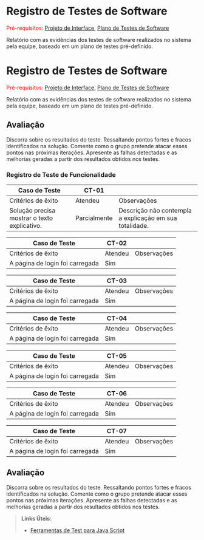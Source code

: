 # Registro de Testes de Software

<span style="color:red">Pré-requisitos: <a href="3-Projeto de Interface.md"> Projeto de Interface</a></span>, <a href="8-Plano de Testes de Software.md"> Plano de Testes de Software</a>

Relatório com as evidências dos testes de software realizados no sistema pela equipe, baseado em um plano de testes pré-definido.

# Registro de Testes de Software

<span style="color:red">Pré-requisitos: <a href="3-Projeto de Interface.md"> Projeto de Interface</a></span>, <a href="8-Plano de Testes de Software.md"> Plano de Testes de Software</a>

Relatório com as evidências dos testes de software realizados no sistema pela equipe, baseado em um plano de testes pré-definido.

## Avaliação

Discorra sobre os resultados do teste. Ressaltando pontos fortes e fracos identificados na solução. Comente como o grupo pretende atacar esses pontos nas próximas iterações. Apresente as falhas detectadas e as melhorias geradas a partir dos resultados obtidos nos testes.
### Registro de Teste de Funcionalidade

|Caso de Teste|CT-01||
|-------------|-----|----|
|Critérios de êxito|Atendeu|Observações|
|Solução precisa mostrar o texto explicativo.|Parcialmente| Descrição não contempla a explicação em sua totalidade.|

|Caso de Teste|CT-02||
|-------------|-----|----|
|Critérios de êxito|Atendeu|Observações|
|A página de login foi carregada|Sim||

|Caso de Teste|CT-03||
|-------------|-----|----|
|Critérios de êxito|Atendeu|Observações|
|A página de login foi carregada|Sim||

|Caso de Teste|CT-04||
|-------------|-----|----|
|Critérios de êxito|Atendeu|Observações|
|A página de login foi carregada|Sim||

|Caso de Teste|CT-05||
|-------------|-----|----|
|Critérios de êxito|Atendeu|Observações|
|A página de login foi carregada|Sim||

|Caso de Teste|CT-06||
|-------------|-----|----|
|Critérios de êxito|Atendeu|Observações|
|A página de login foi carregada|Sim||

|Caso de Teste|CT-07||
|-------------|-----|----|
|Critérios de êxito|Atendeu|Observações|
|A página de login foi carregada|Sim||

## Avaliação

Discorra sobre os resultados do teste. Ressaltando pontos fortes e fracos identificados na solução. Comente como o grupo pretende atacar esses pontos nas próximas iterações. Apresente as falhas detectadas e as melhorias geradas a partir dos resultados obtidos nos testes.

> **Links Úteis**:
> - [Ferramentas de Test para Java Script](https://geekflare.com/javascript-unit-testing/)
